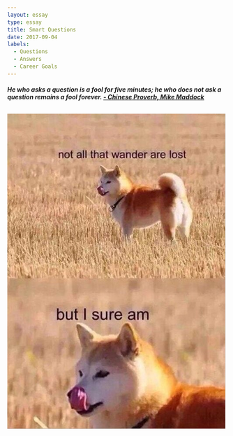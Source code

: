 ```yaml
---
layout: essay
type: essay
title: Smart Questions
date: 2017-09-04
labels:
  - Questions
  - Answers
  - Career Goals
---
```


<h5> He who asks a question is a fool for five minutes; he who does not ask a question remains a fool forever. <a href="https://www.forbes.com/sites/mikemaddock/2013/07/09/the-best-question-to-ask-people-who-are-really-smart-so-you-can-learn-from-them/#32dbaa503513">- Chinese Proverb, Mike Maddock</a> </h5>

##  
<img class="ui medium circular image" src="../images/lost.png">

